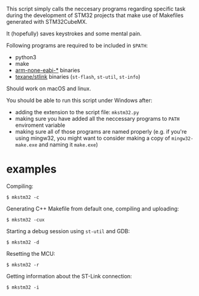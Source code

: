 This script simply calls the neccesary programs
regarding specific task during the development
of STM32 projects that make use of Makefiles
generated with STM32CubeMX.

It (hopefully) saves keystrokes and some mental pain.

Following programs are required to be included in `$PATH`:

* python3
* make
* [arm-none-eabi-\*](https://developer.arm.com/open-source/gnu-toolchain/gnu-rm/downloads) binaries
* [texane/stlink](https://github.com/texane/stlink) binaries (`st-flash`,
`st-util`, `st-info`)

Should work on macOS and linux.

You should be able to run this script under Windows after:

* adding the extension to the script file: `mkstm32.py`
* making sure you have added all the neccessary programs to `PATH`
enviroment variable
* making sure all of those programs are named properly (e.g. if you're
using mingw32, you might want to consider making a copy of
`mingw32-make.exe` and naming it `make.exe`)

# examples

Compiling:

    $ mkstm32 -c

Generating C++ Makefile from default one, compiling and uploading:

    $ mkstm32 -cux

Starting a debug session using `st-util` and GDB:

    $ mkstm32 -d

Resetting the MCU:

    $ mkstm32 -r
    
Getting information about the ST-Link connection:

    $ mkstm32 -i   
